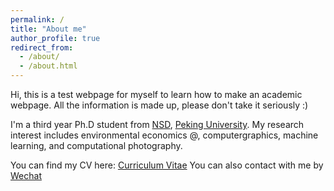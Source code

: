 ```yaml
---
permalink: /
title: "About me"
author_profile: true
redirect_from: 
  - /about/
  - /about.html
---
```


Hi, this is a test webpage for myself to learn how to make an academic webpage. All the information is made up, please don't take it seriously :)

I'm a third year Ph.D student from [NSD](https://nsd.pku.edu.cn/), [Peking University](https://www.pku.edu.cn/). My research interest includes environmental economics @, computergraphics, machine learning, and computational photography.

You can find my CV here: [Curriculum Vitae](https://github.com/Mart1n-Cn/Mart1n-Cn-test.github.io/blob/master/assets/CV.pdf)
You can also contact with me by [Wechat](https://github.com/Mart1n-Cn/Mart1n-Cn-test.github.io/blob/master/images/wechat.png)
